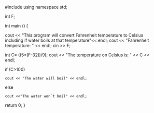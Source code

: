 #include <iostream>
using namespace std;

int F;

int main ()
{

  cout << "This program will convert Fahrenheit temperature to Celsius including if water boils at that temperature"<< endl;
  cout << "Fahrenheit temperature: " << endl;
  cin >> F;

  int C= ((5*(F-32))/9);
  cout << "The temperature on Celsius is: " << C << endl;


  if (C>100)

    cout << "The water will boil" << endl;

  else

    cout <<"The water won´t boil" << endl;

  return 0;
}
